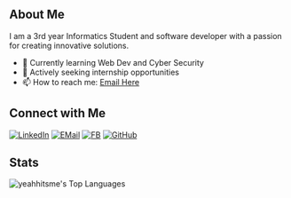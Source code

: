## About Me

I am a 3rd year Informatics Student and software developer with a passion for creating innovative solutions.

- 🌱 Currently learning Web Dev and Cyber Security
- 💼 Actively seeking internship opportunities
- 📫 How to reach me: [Email Here](mailto:abdulfahmi598@gmail.com)

## Connect with Me

[![LinkedIn](https://img.shields.io/badge/LinkedIn-0077B5?style=for-the-badge&logo=linkedin&logoColor=white)](https://www.linkedin.com/in/abdul-aziz-fahmi-13bb28215/)
[![EMail](https://img.shields.io/badge/Gmail-D14836?style=for-the-badge&logo=gmail&logoColor=white)](mailto:abdulfahmi598@gmail.com)
[![FB](https://img.shields.io/badge/Facebook-1877F2?style=for-the-badge&logo=facebook&logoColor=white)](https://www.facebook.com/share/19naLW9esc/)
[![GitHub](https://img.shields.io/badge/GitHub-100000?style=for-the-badge&logo=github&logoColor=white)](https://github.com/aledifaver)

## Stats

![yeahhitsme's Top Languages](https://github-readme-stats.vercel.app/api/top-langs/?username=yeahhitsme&theme=highcontrast&show_icons=true&hide_border=true&layout=compact)
<br>

<!---
yeahhitsme/yeahhitsme is a ✨ special ✨ repository because its `README.md` (this file) appears on your GitHub profile.
You can click the Preview link to take a look at your changes.
--->
